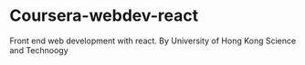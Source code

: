 # Coursera-webdev-react
Front end web development with react. By University of Hong Kong Science and Technoogy
